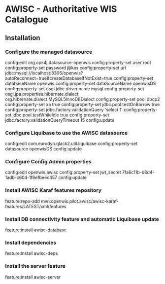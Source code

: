 # AWISC - Authoritative WIS Catalogue
 
## Installation
 
### Configure the managed datasource
config:edit org.ops4j.datasource-openwis
config:property-set user root
config:property-set password jijikos
config:property-set url jdbc:mysql://localhost:3306/openwis?autoReconnect=true&createDatabaseIfNotExist=true
config:property-set databaseName openwis
config:property-set dataSourceName openwisDS
config:property-set osgi.jdbc.driver.name mysql
config:property-set osgi.jpa.properties.hibernate.dialect org.hibernate.dialect.MySQL5InnoDBDialect
config:property-set pool dbcp2
config:property-set xa true
config:property-set jdbc.pool.testOnBorrow true
config:property-set jdbc.factory.validationQuery 'select 1'
config:property-set jdbc.pool.testWhileIdle true
config:property-set jdbc.factory.validationQueryTimeout 15
config:update
 
### Configure Liquibase to use the AWISC datasource
config:edit com.eurodyn.qlack2.util.liquibase
config:property-set datasource openwisDS
config:update

### Configure Config Admin properties
config:edit openwis.awisc
config:property-set jwt_secret 7fa6c11b-b8d4-1adb-c60d-1f6efbeec457
config:update

 
### Install AWISC Karaf features repository
feature:repo-add mvn:openwis.pilot.awisc/awisc-karaf-features/LATEST/xml/features
 
### Install DB connectivity feature and automatic Liquibase update
feature:install awisc-database
 
### Install dependencies
feature:install awisc-deps

### Install the server feature
feature:install awisc-server
